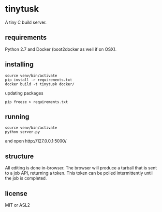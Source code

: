 # tinytusk

A tiny C build server.

## requirements

Python 2.7 and Docker (boot2docker as well if on OSX).

## installing

```
source venv/bin/activate
pip install -r requirements.txt
docker build -t tinytusk docker/
```

updating packages

```
pip freeze > requirements.txt
```

## running

```
source venv/bin/activate
python server.py
```

and open http://127.0.0.1:5000/

## structure

All editing is done in-browser. The browser will produce a tarball that is sent to a job API, returning a token. This token can be polled intermittently until the job is completed.

## license

MIT or ASL2
